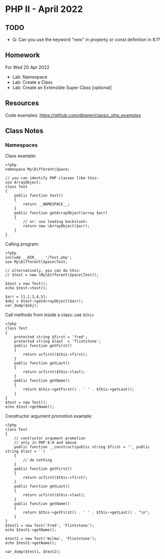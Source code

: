 # PHP II - April 2022

## TODO
* Q: Can you use the keyword "new" in property or const definition in 8.1?

## Homework
For Wed 20 Apr 2022
* Lab: Namespace
* Lab: Create a Class
* Lab: Create an Extensible Super Class [optional]

## Resources
Code examples: https://github.com/dbierer/classic_php_examples

## Class Notes

### Namespaces
Class example:
```
<?php
namespace My\Different\Space;

// you can identify PHP classes like this:
use ArrayObject;
class Test
{
    public function test()
    {
        return __NAMESPACE__;
    }
    public function getArrayObject(array $arr)
    {
    	// or: use leading backslash:
    	return new \ArrayObject($arr);
    }
}
```
Calling program:
```
<?php
include __DIR__ . '/Test.php';
use My\Different\Space\Test;

// alternatively, you can do this:
// $test = new \My\Different\Space\Test();

$test = new Test();
echo $test->test();

$arr = [1,2,3,4,5];
$obj = $test->getArrayObject($arr);
var_dump($obj);
```
Call methods from inside a class: use `$this`
```
<?php
class Test
{
	protected string $first = 'fred';
	protected string $last  = 'flintstone';
	public function getFirst()
	{
		return ucfirst($this->first);
	}
	public function getLast()
	{
		return ucfirst($this->last);
	}
	public function getName()
	{
		return $this->getFirst() . ' ' . $this->getLast();
	}
}
$test = new Test();
echo $test->getName();
```
Constructor argument promotion example:
```
<?php
class Test
{
	// contructor argument promotion
	// only in PHP 8.0 and above
	public function __construct(public string $first = '', public string $last = '')
	{
		// do nothing
	}
	public function getFirst()
	{
		return ucfirst($this->first);
	}
	public function getLast()
	{
		return ucfirst($this->last);
	}
	public function getName()
	{
		return $this->getFirst() . ' ' . $this->getLast() . "\n";
	}
}
$test1 = new Test('Fred', 'Flintstone');
echo $test1->getName();

$test2 = new Test('Wilma', 'Flintstone');
echo $test2->getName();

var_dump($test1, $test2);
```
